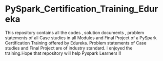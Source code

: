 # PySpark_Certification_Training_Edureka
This repository contains all the codes , solution documents , problem statements of all Case studies in all Modules and Final Project of a PySpark Certification Training offered by Edureka.
Problem statements of Case studies and Final Project are of industry standard.
I enjoyed the training.Hope that repository will help Pyspark Learners !!
